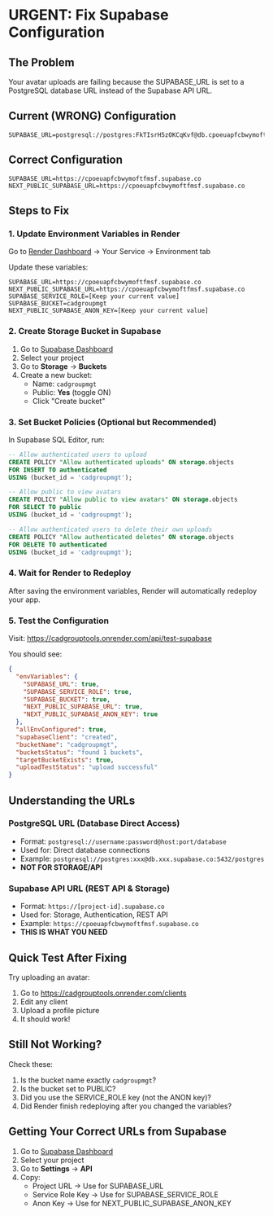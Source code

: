 # URGENT: Fix Supabase Configuration

## The Problem
Your avatar uploads are failing because the SUPABASE_URL is set to a PostgreSQL database URL instead of the Supabase API URL.

## Current (WRONG) Configuration
```
SUPABASE_URL=postgresql://postgres:FkTIsrH5zOKCqKvf@db.cpoeuapfcbwymoftfmsf.supabase.co:5432/postgres
```

## Correct Configuration
```
SUPABASE_URL=https://cpoeuapfcbwymoftfmsf.supabase.co
NEXT_PUBLIC_SUPABASE_URL=https://cpoeuapfcbwymoftfmsf.supabase.co
```

## Steps to Fix

### 1. Update Environment Variables in Render

Go to [Render Dashboard](https://dashboard.render.com) → Your Service → Environment tab

Update these variables:
```
SUPABASE_URL=https://cpoeuapfcbwymoftfmsf.supabase.co
NEXT_PUBLIC_SUPABASE_URL=https://cpoeuapfcbwymoftfmsf.supabase.co
SUPABASE_SERVICE_ROLE=[Keep your current value]
SUPABASE_BUCKET=cadgroupmgt
NEXT_PUBLIC_SUPABASE_ANON_KEY=[Keep your current value]
```

### 2. Create Storage Bucket in Supabase

1. Go to [Supabase Dashboard](https://app.supabase.com)
2. Select your project
3. Go to **Storage** → **Buckets**
4. Create a new bucket:
   - Name: `cadgroupmgt`
   - Public: **Yes** (toggle ON)
   - Click "Create bucket"

### 3. Set Bucket Policies (Optional but Recommended)

In Supabase SQL Editor, run:
```sql
-- Allow authenticated users to upload
CREATE POLICY "Allow authenticated uploads" ON storage.objects
FOR INSERT TO authenticated
USING (bucket_id = 'cadgroupmgt');

-- Allow public to view avatars
CREATE POLICY "Allow public to view avatars" ON storage.objects
FOR SELECT TO public
USING (bucket_id = 'cadgroupmgt');

-- Allow authenticated users to delete their own uploads
CREATE POLICY "Allow authenticated deletes" ON storage.objects
FOR DELETE TO authenticated
USING (bucket_id = 'cadgroupmgt');
```

### 4. Wait for Render to Redeploy

After saving the environment variables, Render will automatically redeploy your app.

### 5. Test the Configuration

Visit: https://cadgrouptools.onrender.com/api/test-supabase

You should see:
```json
{
  "envVariables": {
    "SUPABASE_URL": true,
    "SUPABASE_SERVICE_ROLE": true,
    "SUPABASE_BUCKET": true,
    "NEXT_PUBLIC_SUPABASE_URL": true,
    "NEXT_PUBLIC_SUPABASE_ANON_KEY": true
  },
  "allEnvConfigured": true,
  "supabaseClient": "created",
  "bucketName": "cadgroupmgt",
  "bucketsStatus": "found 1 buckets",
  "targetBucketExists": true,
  "uploadTestStatus": "upload successful"
}
```

## Understanding the URLs

### PostgreSQL URL (Database Direct Access)
- Format: `postgresql://username:password@host:port/database`
- Used for: Direct database connections
- Example: `postgresql://postgres:xxx@db.xxx.supabase.co:5432/postgres`
- **NOT FOR STORAGE/API**

### Supabase API URL (REST API & Storage)
- Format: `https://[project-id].supabase.co`
- Used for: Storage, Authentication, REST API
- Example: `https://cpoeuapfcbwymoftfmsf.supabase.co`
- **THIS IS WHAT YOU NEED**

## Quick Test After Fixing

Try uploading an avatar:
1. Go to https://cadgrouptools.onrender.com/clients
2. Edit any client
3. Upload a profile picture
4. It should work!

## Still Not Working?

Check these:
1. Is the bucket name exactly `cadgroupmgt`?
2. Is the bucket set to PUBLIC?
3. Did you use the SERVICE_ROLE key (not the ANON key)?
4. Did Render finish redeploying after you changed the variables?

## Getting Your Correct URLs from Supabase

1. Go to [Supabase Dashboard](https://app.supabase.com)
2. Select your project
3. Go to **Settings** → **API**
4. Copy:
   - Project URL → Use for SUPABASE_URL
   - Service Role Key → Use for SUPABASE_SERVICE_ROLE
   - Anon Key → Use for NEXT_PUBLIC_SUPABASE_ANON_KEY